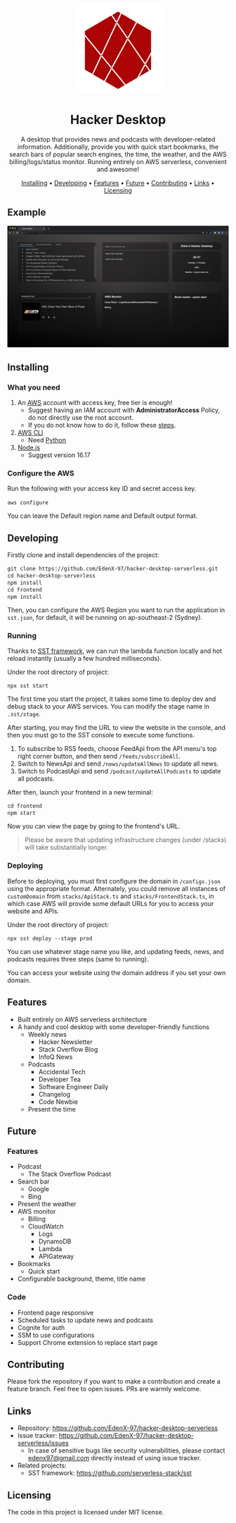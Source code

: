<div align="center">

![Logo](https://github.com/EdenX-97/hacker-desktop-serverless/blob/7961e5888918c2bce6785e6c1aed64a04b275aa2/frontend/public/logo.png)

# Hacker Desktop

A desktop that provides news and podcasts with developer-related information. Additionally, provide you with quick start bookmarks, the search bars of popular search engines, the time, the weather, and the AWS billing/logs/status monitor. Running entirely on AWS serverless, convenient and awesome!

[Installing](#installing) • [Developing](#developing) • [Features](#features) • [Future](#future) • [Contributing](#contributing) • [Links](#links) • [Licensing](#licensing)

</div>

## Example

![Example](https://github.com/EdenX-97/hacker-desktop-serverless/blob/7961e5888918c2bce6785e6c1aed64a04b275aa2/frontend/public/example.jpg)

## Installing

### What you need

1. An [AWS](https://aws.amazon.com/) account with access key, free tier is enough!
   - Suggest having an IAM account with **AdministratorAccess** Policy, do not directly use the root account.
   - If you do not know how to do it, follow these [steps](https://sst.dev/chapters/create-an-iam-user.html).
2. [AWS CLI](https://docs.aws.amazon.com/cli/latest/userguide/getting-started-install.html)
   - Need [Python](https://www.python.org/downloads/)
3. [Node.js](https://nodejs.org/en/)
   - Suggest version 16.17

### Configure the AWS

Run the following with your access key ID and secret access key.

`aws configure`

You can leave the Default region name and Default output format.

## Developing

Firstly clone and install dependencies of the project:

```shell
git clone https://github.com/EdenX-97/hacker-desktop-serverless.git
cd hacker-desktop-serverless
npm install
cd frontend
npm install
```

Then, you can configure the AWS Region you want to run the application in `sst.json`, for default, it will be running on ap-southeast-2 (Sydney).

### Running

Thanks to [SST framework](https://sst.dev/), we can run the lambda function locally and hot reload instantly (usually a few hundred milliseconds).

Under the root directory of project:

```shell
npx sst start
```

The first time you start the project, it takes some time to deploy dev and debug stack to your AWS services. You can modify the stage name in `.sst/stage`.

After starting, you may find the URL to view the website in the console, and then you must go to the SST console to execute some functions.

1. To subscribe to RSS feeds, choose FeedApi from the API menu's top right corner button, and then send `/feeds/subscribeAll`.
2. Switch to NewsApi and send `/news/updateAllNews` to update all news.
3. Switch to PodcastApi and send `/podcast/updateAllPodcasts` to update all podcasts.

After then, launch your frontend in a new terminal:

```shell
cd frontend
npm start
```

Now you can view the page by going to the frontend's URL.

> Please be aware that updating infrastructure changes (under /stacks) will take substantially longer.

### Deploying

Before to deploying, you must first configure the domain in `/configs.json` using the appropriate format. Alternately, you could remove all instances of `customDomain` from `stacks/ApiStack.ts` and `stacks/FrontendStack.ts`, in which case AWS will provide some default URLs for you to access your website and APIs.

Under the root directory of project:

```shell
npx sst deploy --stage prod
```

You can use whatever stage name you like, and updating feeds, news, and podcasts requires three steps (same to running).

You can access your website using the domain address if you set your own domain.

## Features

- Built entirely on AWS serverless architecture
- A handy and cool desktop with some developer-friendly functions
  - Weekly news
    - Hacker Newsletter
    - Stack Overflow Blog
    - InfoQ News
  - Podcasts
    - Accidental Tech
    - Developer Tea
    - Software Engineer Daily
    - Changelog
    - Code Newbie
  - Present the time

## Future

### Features

- Podcast 
  - The Stack Overflow Podcast 
- Search bar
  - Google
  - Bing
- Present the weather
- AWS monitor
  - Billing
  - CloudWatch
    - Logs
    - DynamoDB
    - Lambda
    - APIGateway
- Bookmarks 
  - Quick start
- Configurable background, theme, title name

### Code

- Frontend page responsive
- Scheduled tasks to update news and podcasts
- Cognite for auth
- SSM to use configurations
- Support Chrome extension to replace start page

## Contributing

Please fork the repository if you want to make a contribution and create a feature branch. Feel free to open issues. PRs are warmly welcome.

## Links

- Repository: https://github.com/EdenX-97/hacker-desktop-serverless
- Issue tracker: https://github.com/EdenX-97/hacker-desktop-serverless/issues
  - In case of sensitive bugs like security vulnerabilities, please contact [edenx97@gmail.com](mailto:edenx97@gmail.com) directly instead of using issue tracker.
- Related projects:
  - SST framework: https://github.com/serverless-stack/sst

## Licensing

The code in this project is licensed under MIT license.